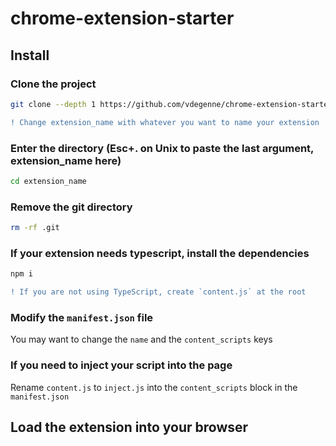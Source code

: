 # chrome-extension-starter

## Install
### Clone the project
```bash
git clone --depth 1 https://github.com/vdegenne/chrome-extension-starter.git extension_name
```
```diff
! Change extension_name with whatever you want to name your extension
```

### Enter the directory (Esc+. on Unix to paste the last argument, extension_name here)
```bash
cd extension_name
```
### Remove the git directory
```bash
rm -rf .git
```
### If your extension needs typescript, install the dependencies
```bash
npm i
```
```diff
! If you are not using TypeScript, create `content.js` at the root
```

### Modify the `manifest.json` file

You may want to change the `name` and the `content_scripts` keys

### If you need to inject your script into the page

Rename `content.js` to `inject.js` into the `content_scripts` block in the `manifest.json`

## Load the extension into your browser
